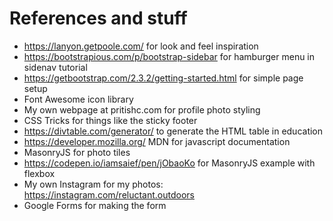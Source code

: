# References and stuff

* https://lanyon.getpoole.com/ for look and feel inspiration
* https://bootstrapious.com/p/bootstrap-sidebar for hamburger menu in sidenav tutorial
* https://getbootstrap.com/2.3.2/getting-started.html for simple page setup
* Font Awesome icon library
* My own webpage at pritishc.com for profile photo styling
* CSS Tricks for things like the sticky footer
* https://divtable.com/generator/ to generate the HTML table in education
* https://developer.mozilla.org/ MDN for javascript documentation
* MasonryJS for photo tiles
* https://codepen.io/iamsaief/pen/jObaoKo for MasonryJS example with flexbox
* My own Instagram for my photos: https://instagram.com/reluctant.outdoors
* Google Forms for making the form
